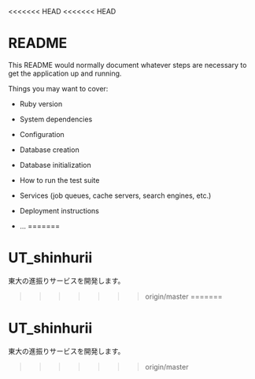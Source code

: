 <<<<<<< HEAD
<<<<<<< HEAD
# README

This README would normally document whatever steps are necessary to get the
application up and running.

Things you may want to cover:

* Ruby version

* System dependencies

* Configuration

* Database creation

* Database initialization

* How to run the test suite

* Services (job queues, cache servers, search engines, etc.)

* Deployment instructions

* ...
=======
# UT_shinhurii
東大の進振りサービスを開発します。
>>>>>>> origin/master
=======
# UT_shinhurii
東大の進振りサービスを開発します。
>>>>>>> origin/master
